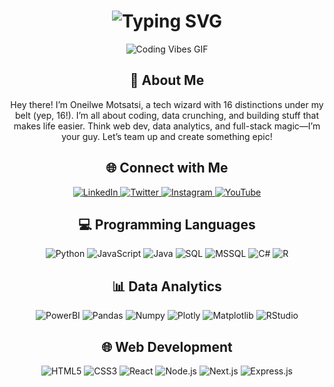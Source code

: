 <!-- Dyanmic Header Intro-->
<div align="center">
    <h1>
        <img src="https://readme-typing-svg.herokuapp.com?font=Jetbrains+mono&size=40&duration=3000&color=33FF33&center=true&vCenter=true&width=435&lines=Hey..+I'm+Oneilwe;This+is..;..my+GitHub..;" alt="Typing SVG"/>
    </h1>
</div>

<!-- Lively GIF-->
<div align="center">
    <p>
        <img src= "https://media.giphy.com/media/v1.Y2lkPTc5MGI3NjExMG04dG53eTNlZm9zMmxyN2RvNm1oeTNwNGljdm9ua2xiOHBlcXhzciZlcD12MV9naWZzX3NlYXJjaCZjdD1n/RbDKaczqWovIugyJmW/giphy.gif" alt="Coding Vibes GIF" />
    </p>
</div>

<!-- Cool 'About Me' Section-->
<div align="center">
    <h2>🚀 About Me</h2>
    <p>Hey there! I’m Oneilwe Motsatsi, a tech wizard with 16 distinctions under my belt (yep, 16!). I’m all about coding, data crunching, and building stuff that makes life easier. Think web dev, data analytics, and full-stack magic—I’m your guy. Let’s team up and create something epic!</p>
</div>

<!-- Link Up Badges(Socials) -->
<div align="center">
    <h2>🌐 Connect with Me</h2>
    <a href="https://www.linkedin.com/in/oneilwe-motsatsi">
        <img src="https://img.shields.io/badge/LinkedIn-0077B5?style=for-the-badge&logo=linkedin&logoColor=white" alt="LinkedIn"/>
    </a>
    <a href="https://twitter.com/oneilwemotsatsi">
        <img src="https://img.shields.io/badge/Twitter-1DA1F2?style=for-the-badge&logo=twitter&logoColor=white" alt="Twitter"/>
    </a>
    <a href="#">
        <img src="https://img.shields.io/badge/Instagram-E1306C?style=for-the-badge&logo=instagram&logoColor=white" alt="Instagram"/>
    </a>
    <a href="#">
        <img src="https://img.shields.io/badge/YouTube-FF0000?style=for-the-badge&logo=youtube&logoColor=white" alt="YouTube"/>
    </a>
</div>

<!-- Skills -->
<!-- Programming Languages -->
<div align="center">
    <h2>💻 Programming Languages</h2>
    <img src="https://img.shields.io/badge/Python-3776AB?style=for-the-badge&logo=python&logoColor=white" alt="Python"/>
    <img src="https://img.shields.io/badge/JavaScript-F7DF1E?style=for-the-badge&logo=javascript&logoColor=black" alt="JavaScript"/>
    <img src="https://img.shields.io/badge/Java-007396?style=for-the-badge&logo=java&logoColor=white" alt="Java"/>
    <img src="https://img.shields.io/badge/SQL-4479A1?style=for-the-badge&logo=postgresql&logoColor=white" alt="SQL"/>
    <img src="https://img.shields.io/badge/MSSQL-4479A1?style=for-the-badge&logo=microsoftsqlserver&logoColor=white" alt="MSSQL"/>
    <img src="https://img.shields.io/badge/C%23-239120?style=for-the-badge&logo=csharp&logoColor=white" alt="C#"/>
    <img src="https://img.shields.io/badge/R-276DC3?style=for-the-badge&logo=r&logoColor=white" alt="R"/>
</div>
<!-- Data Analytics Tools -->
<div align="center">
    <h2>📊 Data Analytics</h2>
    <img src="https://img.shields.io/badge/PowerBI-F2C811?style=for-the-badge&logo=powerbi&logoColor=black" alt="PowerBI"/>
    <img src="https://img.shields.io/badge/Pandas-150458?style=for-the-badge&logo=pandas&logoColor=white" alt="Pandas"/>
    <img src="https://img.shields.io/badge/Numpy-013243?style=for-the-badge&logo=numpy&logoColor=white" alt="Numpy"/>
    <img src="https://img.shields.io/badge/Plotly-3F4F75?style=for-the-badge&logo=plotly&logoColor=white" alt="Plotly"/>
    <img src="https://img.shields.io/badge/Matplotlib-11557C?style=for-the-badge&logo=python&logoColor=white" alt="Matplotlib"/>
    <img src="https://img.shields.io/badge/RStudio-75AADB?style=for-the-badge&logo=rstudio&logoColor=white" alt="RStudio"/>
</div>

<!-- Web Dev Tools-->
<div align="center">
    <h2>🌐 Web Development</h2>
    <img src="https://img.shields.io/badge/HTML5-E34F26?style=for-the-badge&logo=html5&logoColor=white" alt="HTML5"/>
    <img src="https://img.shields.io/badge/CSS3-1572B6?style=for-the-badge&logo=css3&logoColor=white" alt="CSS3"/>
    <img src="https://img.shields.io/badge/React-20232A?style=for-the-badge&logo=react&logoColor=61DAFB" alt="React"/>
    <img src="https://img.shields.io/badge/Node.js-339933?style=for-the-badge&logo=nodedotjs&logoColor=white" alt="Node.js"/>
    <img src="https://img.shields.io/badge/Next.js-000000?style=for-the-badge&logo=nextdotjs&logoColor=white" alt="Next.js"/>
    <img src="https://img.shields.io/badge/Express.js-000000?style=for-the-badge&logo=express&logoColor=white" alt="Express.js"/>
</div>
